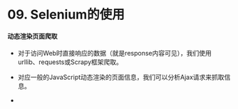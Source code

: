 # 09. Selenium的使用

#### 动态渲染页面爬取

* 对于访问Web时直接响应的数据（就是response内容可见），我们使用urllib、requests或Scrapy框架爬取。

* 对应一般的JavaScript动态渲染的页面信息，我们可以分析Ajax请求来抓取信息。

* 	

